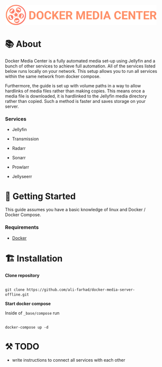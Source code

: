 <p  align="center">

<img  width="500"  src="https://raw.githubusercontent.com/BeefBytes/Assets/master/Other/container_illustration/v2/dmc.png">

</p>

# 📚 About

Docker Media Center is a fully automated media set-up using Jellyfin and a bunch of other services to achieve full automation. All of the services listed below runs locally on your network. This setup allows you to run all services within the same network from docker compose.

Furthermore, the guide is set up with volume paths in a way to allow hardlinks of media files rather than making copies. This means once a media file is downloaded, it is hardlinked to the Jellyfin media directory rather than copied. Such a method is faster and saves storage on your server.

### Services

- Jellyfin

- Transmission

- Radarr

- Sonarr

- Prowlarr

- Jellyseerr

# 🧰 Getting Started

This guide assumes you have a basic knowledge of linux and Docker / Docker Compose.

### Requirements

- [Docker](https://docs.docker.com/engine/install/ubuntu/)

# 🏗️ Installation

<b>Clone repository</b><br  />

```

git clone https://github.com/ali-farhad/docker-media-server-offline.git

```

<b>Start docker compose</b><br  />

Inside of `_base/compose` run

```

docker-compose up -d
```

# ⚒️ TODO

- write instructions to connect all services with each other
